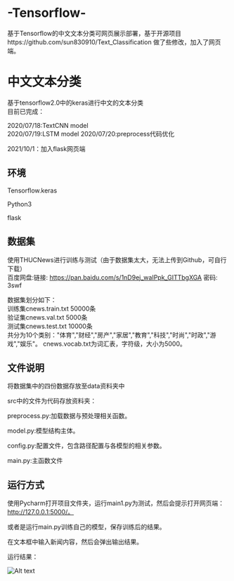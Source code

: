 # -Tensorflow-
基于Tensorflow的中文文本分类可网页展示部署，基于开源项目https://github.com/sun830910/Text_Classification
做了些修改，加入了网页端。

# 中文文本分类

基于tensorflow2.0中的keras进行中文的文本分类  
目前已完成：  

2020/07/18:TextCNN model  
2020/07/19:LSTM model
2020/07/20:preprocess代码优化

2021/10/1：加入flask网页端


## 环境

Tensorflow.keras  

Python3  

flask


## 数据集

使用THUCNews进行训练与测试（由于数据集太大，无法上传到Github，可自行下载）  
百度网盘:链接: https://pan.baidu.com/s/1nD9ej_waIPpk_GITTbgXGA  密码: 3swf  

数据集划分如下：  
训练集cnews.train.txt 50000条  
验证集cnews.val.txt 5000条  
测试集cnews.test.txt 10000条  
共分为10个类别："体育","财经","房产","家居","教育","科技","时尚","时政","游戏","娱乐"。
cnews.vocab.txt为词汇表，字符级，大小为5000。



## 文件说明

将数据集中的四份数据存放至data资料夹中  

src中的文件为代码存放资料夹：

preprocess.py:加载数据与预处理相关函数。

model.py:模型结构主体。

config.py:配置文件，包含路径配置与各模型的相关参数。

main.py:主函数文件

## 运行方式

使用Pycharm打开项目文件夹，运行main1.py为测试，然后会提示打开网页端：http://127.0.0.1:5000/。

或者是运行main.py训练自己的模型，保存训练后的结果。

在文本框中输入新闻内容，然后会弹出输出结果。

运行结果：

![Alt text](https://github.com/Robotislove/Tensorflow/blob/bf880975dae5da5525212e3660909e04fba80061/img/11.png)

